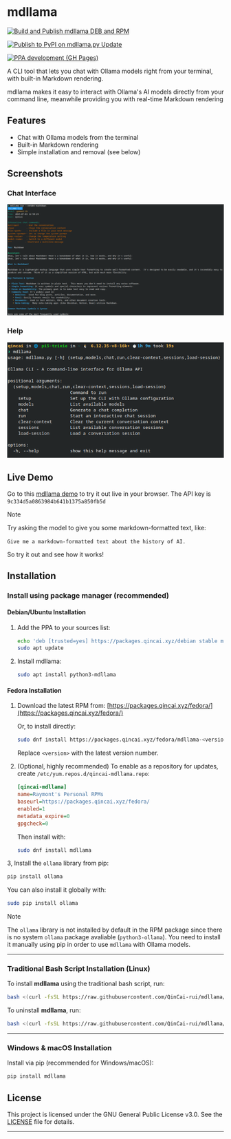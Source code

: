 # mdllama

[![Build and Publish mdllama DEB and RPM](https://github.com/QinCai-rui/packages/actions/workflows/build-and-publish-ppa.yml/badge.svg)](https://github.com/QinCai-rui/packages/actions/workflows/build-and-publish-ppa.yml)

[![Publish to PyPI on mdllama.py Update](https://github.com/QinCai-rui/mdllama/actions/workflows/publish-to-pypi.yml/badge.svg)](https://github.com/QinCai-rui/mdllama/actions/workflows/publish-to-pypi.yml)

[![PPA development (GH Pages)](https://github.com/QinCai-rui/packages/actions/workflows/pages/pages-build-deployment/badge.svg?branch=gh-pages)](https://github.com/QinCai-rui/packages/actions/workflows/pages/pages-build-deployment)

A CLI tool that lets you chat with Ollama models right from your terminal, with built-in Markdown rendering.

mdllama makes it easy to interact with Ollama's AI models directly from your command line, meanwhile providing you with real-time Markdown rendering

## Features

- Chat with Ollama models from the terminal
- Built-in Markdown rendering
- Simple installation and removal (see below)

## Screenshots

### Chat Interface
![Chat](https://raw.githubusercontent.com/QinCai-rui/mdllama/refs/heads/main/assets/chat.png)

### Help
![Help](https://raw.githubusercontent.com/QinCai-rui/mdllama/refs/heads/main/assets/help.png)

## Live Demo

Go to this [mdllama demo](https://mdllama-demo.qincai.xyz) to try it out live in your browser. The API key is `9c334d5a0863984b641b1375a850fb5d`

> [!NOTE]
> Try asking the model to give you some markdown-formatted text, like:
>
> `Give me a markdown-formatted text about the history of AI.`

So try it out and see how it works!

## Installation

### Install using package manager (recommended)

#### Debian/Ubuntu Installation

1. Add the PPA to your sources list:

   ```bash
   echo 'deb [trusted=yes] https://packages.qincai.xyz/debian stable main' | sudo tee /etc/apt/sources.list.d/qincai-mdllama.list
   sudo apt update
   ```

2. Install mdllama:

   ```bash
   sudo apt install python3-mdllama
   ```

#### Fedora Installation

1. Download the latest RPM from:
   [https://packages.qincai.xyz/fedora/](https://packages.qincai.xyz/fedora/)

   Or, to install directly:

   ```bash
   sudo dnf install https://packages.qincai.xyz/fedora/mdllama-<version>.noarch.rpm
   ```

   Replace `<version>` with the latest version number.

2. (Optional, highly recommended) To enable as a repository for updates, create `/etc/yum.repos.d/qincai-mdllama.repo`:

   ```ini
   [qincai-mdllama]
   name=Raymont's Personal RPMs
   baseurl=https://packages.qincai.xyz/fedora/
   enabled=1
   metadata_expire=0
   gpgcheck=0
   ```

   Then install with:

   ```bash
   sudo dnf install mdllama
   ```

3, Install the `ollama` library from pip:

   ```bash
   pip install ollama
   ```

   You can also install it globally with:

   ```bash
   sudo pip install ollama
   ```

   > [!NOTE]
   > The `ollama` library is not installed by default in the RPM package since there is no system `ollama` package avaliable (`python3-ollama`). You need to install it manually using pip in order to use `mdllama` with Ollama models.

---

### Traditional Bash Script Installation (Linux)

To install **mdllama** using the traditional bash script, run:

```bash
bash <(curl -fsSL https://raw.githubusercontent.com/QinCai-rui/mdllama/refs/heads/main/install.sh)
```

To uninstall **mdllama**, run:

```bash
bash <(curl -fsSL https://raw.githubusercontent.com/QinCai-rui/mdllama/refs/heads/main/uninstall.sh)
```

---

### Windows & macOS Installation

Install via pip (recommended for Windows/macOS):

```bash
pip install mdllama
```

## License

This project is licensed under the GNU General Public License v3.0. See the [LICENSE](LICENSE) file for details.

---
